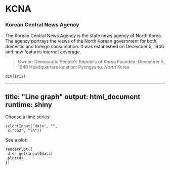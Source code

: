 # KCNA

### Korean Central News Agency
The Korean Central News Agency is the state news agency of North Korea. The agency portrays the views of the North Korean government for both domestic and foreign consumption. It was established on December 5, 1946 and now features internet coverage.

> Owner: Democratic People's Republic of Korea 
> Founded: December 5, 1946 
> Headquarters location: Pyongyang, North Korea 

```{r eval=FALSE}
dim(iris)
```

---
title: "Line graph"
output: html_document
runtime: shiny
---

Choose a time series:
```{r echo = FALSE}
selectInput("data", "",
 c("co2", "lh"))
```
See a plot:
```{r echo = FALSE}
renderPlot({
 d <- get(input$data)
 plot(d)
})
```
